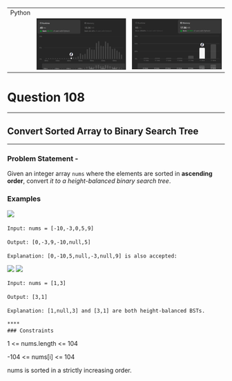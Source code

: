 ||||
|---|---|---|
|Python|
||<img src = 'https://raw.githubusercontent.com/ayush7823/sample-/main/Convert-Sorted-Array-to-Binary-Search-Tree-LeetCode%20(1).png' width = 400>|<img src = 'https://raw.githubusercontent.com/ayush7823/sample-/main/Convert-Sorted-Array-to-Binary-Search-Tree-LeetCode.png' width = 400>


# Question 108
****
## Convert Sorted Array to Binary Search Tree

****
### Problem Statement -

Given an integer array `nums` where the elements are sorted in **ascending order**, convert *it to a height-balanced
 binary search tree*.

### Examples
<img src = 'https://assets.leetcode.com/uploads/2021/02/18/btree1.jpg'  width = 400>

```
Input: nums = [-10,-3,0,5,9]

Output: [0,-3,9,-10,null,5]

Explanation: [0,-10,5,null,-3,null,9] is also accepted:
```
<img src = 'https://assets.leetcode.com/uploads/2021/02/18/btree2.jpg' width = 400>

<img src = 'https://assets.leetcode.com/uploads/2021/02/18/btree.jpg' width = 400>

```
Input: nums = [1,3]

Output: [3,1]

Explanation: [1,null,3] and [3,1] are both height-balanced BSTs.
```
```
****
### Constraints
```
1 <= nums.length <= 104

-104 <= nums[i] <= 104

nums is sorted in a strictly increasing order.
```
